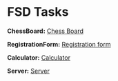 # FSD Tasks

**ChessBoard:** [Chess Board](https://github.com/Tarun7386/ChessBoard)

**RegistrationForm:** [Registration form](https://github.com/Tarun7386/Registration-Form)

**Calculator:** [Calculator](https://github.com/Tarun7386/calculator)

**Server:** [Server](https://github.com/Tarun7386/EAD-Lab)

